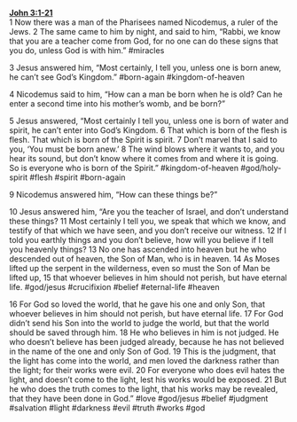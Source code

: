 **[John 3:1-21](http://www.blueletterbible.org/search/preSearch.cfm?Criteria=John+3.1-21&t=NIV)**  
1 Now there was a man of the Pharisees named Nicodemus, a ruler of the Jews. 2 The same came to him by night, and said to him, “Rabbi, we know that you are a teacher come from God, for no one can do these signs that you do, unless God is with him.” #miracles

3 Jesus answered him, “Most certainly, I tell you, unless one is born anew, he can’t see God’s Kingdom.” #born-again #kingdom-of-heaven 

4 Nicodemus said to him, “How can a man be born when he is old? Can he enter a second time into his mother’s womb, and be born?” 

5 Jesus answered, “Most certainly I tell you, unless one is born of water and spirit, he can’t enter into God’s Kingdom. 6 That which is born of the flesh is flesh. That which is born of the Spirit is spirit. 7 Don’t marvel that I said to you, ‘You must be born anew.’ 8 The wind blows where it wants to, and you hear its sound, but don’t know where it comes from and where it is going. So is everyone who is born of the Spirit.” #kingdom-of-heaven #god/holy-spirit #flesh #spirit #born-again 

9 Nicodemus answered him, “How can these things be?” 

10 Jesus answered him, “Are you the teacher of Israel, and don’t understand these things? 11 Most certainly I tell you, we speak that which we know, and testify of that which we have seen, and you don’t receive our witness. 12 If I told you earthly things and you don’t believe, how will you believe if I tell you heavenly things? 13 No one has ascended into heaven but he who descended out of heaven, the Son of Man, who is in heaven. 14 As Moses lifted up the serpent in the wilderness, even so must the Son of Man be lifted up, 15 that whoever believes in him should not perish, but have eternal life. #god/jesus #crucifixion #belief #eternal-life #heaven

16 For God so loved the world, that he gave his one and only Son, that whoever believes in him should not perish, but have eternal life. 17 For God didn’t send his Son into the world to judge the world, but that the world should be saved through him. 18 He who believes in him is not judged. He who doesn’t believe has been judged already, because he has not believed in the name of the one and only Son of God. 19 This is the judgment, that the light has come into the world, and men loved the darkness rather than the light; for their works were evil. 20 For everyone who does evil hates the light, and doesn’t come to the light, lest his works would be exposed. 21 But he who does the truth comes to the light, that his works may be revealed, that they have been done in God.” #love #god/jesus #belief #judgment #salvation #light #darkness #evil #truth #works #god
